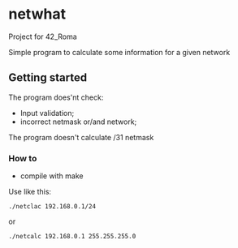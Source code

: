 # netwhat
Project for 42_Roma

Simple program to calculate some information for a given network

## Getting started

The program does'nt check:
- Input validation;
- incorrect netmask or/and network;

The program doesn't calculate /31 netmask

### How to

- compile with make

Use like this:
```
./netclac 192.168.0.1/24
```
or
```
./netcalc 192.168.0.1 255.255.255.0
```
